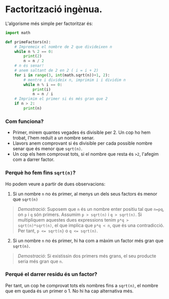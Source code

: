 # Factorització ingènua.

L'algorisme més simple per factoritzar és:

```python
import math 

def primeFactors(n): 
    # Impremeix el nombre de 2 que divideixen n 
    while n % 2 == 0: 
        print(2) 
        n = n / 2
    # n és senar! 
    # anem saltant de 2 en 2 ( i = i + 2)  
    for i in range(3, int(math.sqrt(n))+1, 2): 
        # mentre i divideix n, imprimim i i dividim n 
        while n % i == 0: 
            print(i) 
            n = n / i 
    # Imprimim el primer si és més gran que 2 
    if n > 2: 
        print(n)
  ```

### Com funciona?
+ Primer, mirem quantes vegades és divisible per 2. Un cop ho hem trobat, l'hem reduït a un nombre senar.
+ Llavors anem comprovant si és divisible per cada possible nombre senar que és menor que `sqrt(n)`. 
+ Un cop els hem comprovat tots, si el nombre que resta és `>2`, l'afegim com a darrer factor.

### Perquè ho fem fins `sqrt(n)`? 
Ho podem veure a partir de dues observacions:

1. Si un nombre `n` no és primer, al menys un dels seus factors és menor que `sqrt(n)`

> *Demostració*: Suposem que `n` és un nombre enter positiu tal que `n=pq`, on `p` i `q` són primers. Assumim `p > sqrt(n)` i `q > sqrt(n)`.  Si multipliquem aquestes dues expressions tenim
`p*q > sqrt(n)*sqrt(n)`, el que implica que `p*q < n`, que és una contradicció. Per tant, `p <= sqrt(n}` o `q <= sqrt(n)`.

2. Si un nombre `n` no és primer, hi ha com a màxim un factor més gran que `sqrt(n)`. 

> *Demostració*: Si existissin dos primers més grans, el seu producte seria més gran que `n`.

### Perqué el darrer residu és un factor?

Per tant, un cop he comprovat tots els nombres fins a `sqrt(n)`, el nombre que em queda és un primer o 1. No hi ha cap alternativa més.
